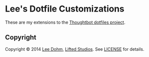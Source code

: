 # Lee's Dotfile Customizations

These are my extensions to the [Thoughtbot dotfiles project](https://github.com/lee-dohm/dotfiles.git).

## Copyright

Copyright &copy; 2014 [Lee Dohm](http://www.lee-dohm.com), [Lifted Studios](http://www.liftedstudios.com). See [LICENSE](LICENSE.md) for details.
